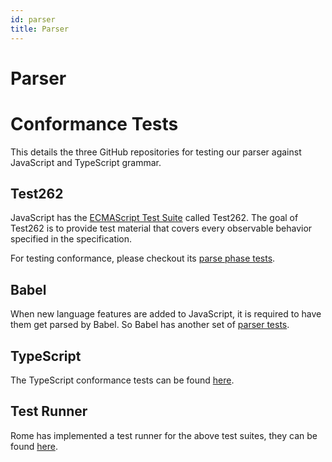 ```yaml
---
id: parser
title: Parser
---
```


# Parser

# Conformance Tests

This details the three GitHub repositories for testing our parser against JavaScript and TypeScript grammar.

## Test262

JavaScript has the [ECMAScript Test Suite](https://github.com/tc39/test262) called Test262.
The goal of Test262 is to provide test material that covers every observable behavior specified in the specification.

For testing conformance, please checkout its [parse phase tests](https://github.com/tc39/test262/blob/main/INTERPRETING.md#negative).

## Babel

When new language features are added to JavaScript, it is required to have them get parsed by Babel.
So Babel has another set of [parser tests](https://github.com/babel/babel/tree/main/packages/babel-parser/test).

## TypeScript

The TypeScript conformance tests can be found [here](https://github.com/microsoft/TypeScript/tree/main/tests/cases/conformance).

## Test Runner

Rome has implemented a test runner for the above test suites, they can be found [here](https://github.com/rome/tools/tree/main/xtask/coverage).
